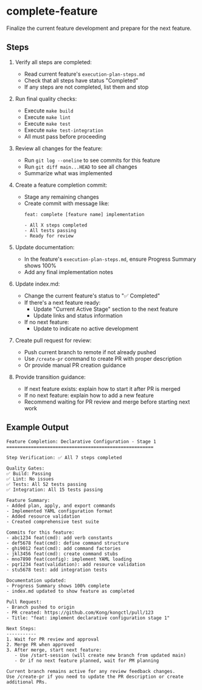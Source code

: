 # complete-feature

Finalize the current feature development and prepare for the next feature.

## Steps

1. Verify all steps are completed:
   - Read current feature's `execution-plan-steps.md`
   - Check that all steps have status "Completed"
   - If any steps are not completed, list them and stop

2. Run final quality checks:
   - Execute `make build`
   - Execute `make lint`
   - Execute `make test`
   - Execute `make test-integration`
   - All must pass before proceeding

3. Review all changes for the feature:
   - Run `git log --oneline` to see commits for this feature
   - Run `git diff main...HEAD` to see all changes
   - Summarize what was implemented

4. Create a feature completion commit:
   - Stage any remaining changes
   - Create commit with message like:
     ```
     feat: complete [feature name] implementation
     
     - All X steps completed
     - All tests passing
     - Ready for review
     ```

5. Update documentation:
   - In the feature's `execution-plan-steps.md`, ensure Progress Summary shows 100%
   - Add any final implementation notes

6. Update index.md:
   - Change the current feature's status to "✅ Completed"
   - If there's a next feature ready:
     - Update "Current Active Stage" section to the next feature
     - Update links and status information
   - If no next feature:
     - Update to indicate no active development

7. Create pull request for review:
   - Push current branch to remote if not already pushed
   - Use `/create-pr` command to create PR with proper description
   - Or provide manual PR creation guidance

8. Provide transition guidance:
   - If next feature exists: explain how to start it after PR is merged
   - If no next feature: explain how to add a new feature
   - Recommend waiting for PR review and merge before starting next work

## Example Output

```
Feature Completion: Declarative Configuration - Stage 1
======================================================

Step Verification: ✅ All 7 steps completed

Quality Gates:
✅ Build: Passing
✅ Lint: No issues  
✅ Tests: All 52 tests passing
✅ Integration: All 15 tests passing

Feature Summary:
- Added plan, apply, and export commands
- Implemented YAML configuration format
- Added resource validation
- Created comprehensive test suite

Commits for this feature:
- abc1234 feat(cmd): add verb constants
- def5678 feat(cmd): define command structure
- ghi9012 feat(cmd): add command factories
- jkl3456 feat(cmd): create command stubs
- mno7890 feat(config): implement YAML loading
- pqr1234 feat(validation): add resource validation
- stu5678 test: add integration tests

Documentation updated:
- Progress Summary shows 100% complete
- index.md updated to show feature as completed

Pull Request:
- Branch pushed to origin
- PR created: https://github.com/Kong/kongctl/pull/123
- Title: "feat: implement declarative configuration stage 1"

Next Steps:
-----------
1. Wait for PR review and approval
2. Merge PR when approved
3. After merge, start next feature:
   - Use /start-session (will create new branch from updated main)
   - Or if no next feature planned, wait for PM planning

Current branch remains active for any review feedback changes.
Use /create-pr if you need to update the PR description or create additional PRs.
```